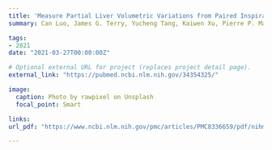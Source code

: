 ```yaml
---
title: 'Measure Partial Liver Volumetric Variations from Paired Inspiratory-expiratory Chest CT Scans'
summary: Can Luo, James G. Terry, Yucheng Tang, Kaiwen Xu, Pierre P. Massion, Bennett A. Landman, J. Jeffery Carr, **Yuankai Huo** <br> ***SPIE*** **(2021)**

tags:
- 2021
date: "2021-03-27T00:00:00Z"

# Optional external URL for project (replaces project detail page).
external_link: "https://pubmed.ncbi.nlm.nih.gov/34354325/"

image:
  caption: Photo by rawpixel on Unsplash
  focal_point: Smart

links:
url_pdf: "https://www.ncbi.nlm.nih.gov/pmc/articles/PMC8336659/pdf/nihms-1687670.pdf"

---
```


